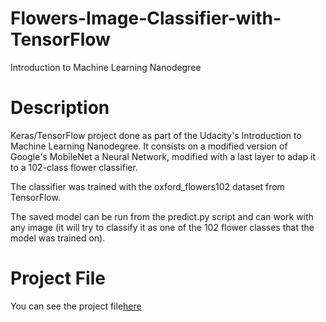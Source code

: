 # Flowers-Image-Classifier-with-TensorFlow
Introduction to Machine Learning Nanodegree   

# Description
Keras/TensorFlow project done as part of the Udacity's Introduction to Machine Learning Nanodegree. It consists on a modified version of Google's MobileNet a Neural Network, modified with a last layer to adap it to a 102-class flower classifier.

The classifier was trained with the oxford_flowers102 dataset from TensorFlow.

The saved model can be run from the predict.py script and can work with any image (it will try to classify it as one of the 102 flower classes that the model was trained on).

# Project File 
You can see the project file<a href="https://github.com/RashaAlamoud/Flowers-Image-Classifier-with-TensorFlow/blob/main/Project_Image_Classifier_Project.ipynb">here</a> 
